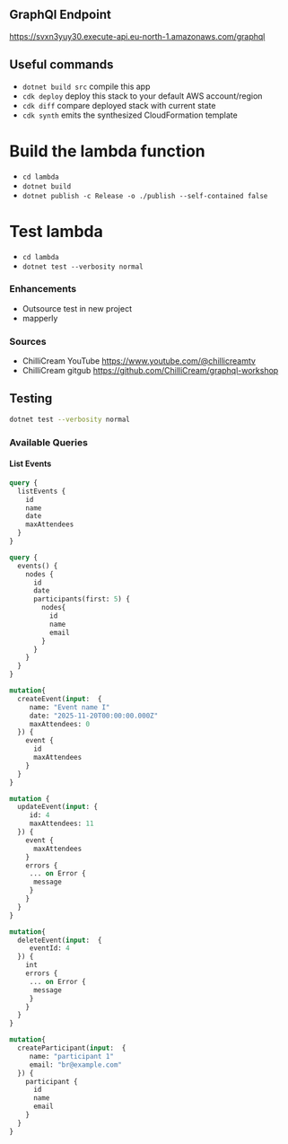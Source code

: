 ## GraphQl Endpoint
https://svxn3yuy30.execute-api.eu-north-1.amazonaws.com/graphql


## Useful commands

* `dotnet build src` compile this app
* `cdk deploy`       deploy this stack to your default AWS account/region
* `cdk diff`         compare deployed stack with current state
* `cdk synth`        emits the synthesized CloudFormation template


# Build the lambda function

* `cd lambda`
* `dotnet build`
* `dotnet publish -c Release -o ./publish --self-contained false`

# Test lambda
* `cd lambda`
* `dotnet test --verbosity normal`


### Enhancements
* Outsource test in new project
* mapperly

### Sources
* ChilliCream YouTube https://www.youtube.com/@chillicreamtv
* ChilliCream gitgub https://github.com/ChilliCream/graphql-workshop

## Testing

```bash
dotnet test --verbosity normal
```

### Available Queries

#### List Events
```graphql
query {
  listEvents {
    id
    name
    date
    maxAttendees
  }
}
```

```graphql
query {
  events() {
    nodes {
      id
      date
      participants(first: 5) {
        nodes{
          id
          name
          email
        }
      }
    }
  }
}
```

```graphql
mutation{
  createEvent(input:  {
     name: "Event name I"
     date: "2025-11-20T00:00:00.000Z"
     maxAttendees: 0
  }) {
    event {
      id
      maxAttendees
    }
  }
}
```

```graphql
mutation {
  updateEvent(input: {
     id: 4
     maxAttendees: 11
  }) {
    event {
      maxAttendees
    }
    errors {
     ... on Error {
      message
     }
    }
  }
}
```

```graphql
mutation{
  deleteEvent(input:  {
     eventId: 4
  }) {
    int
    errors {
     ... on Error {
      message
     }
    }
  }
}
```
```graphql
mutation{
  createParticipant(input:  {
     name: "participant 1"
     email: "br@example.com"
  }) {
    participant {
      id
      name
      email
    }
  }
}